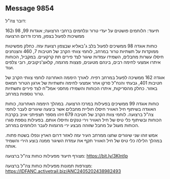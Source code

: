 ## Message 9854

דובר צה"ל:

תיעוד: הלוחמים פושטים על יעדי טרור ונלחמים ברחבי הרצועה; אוגדות 99, 98 ו162 ממשיכות לפעול בצפון, מרכז ודרום הרצועה

כוחות אוגדה 98 ממשיכים לפעול בלב ג׳באליא שבצפון רצועת עזה. 
כחלק מפשיטות ממוקדות על תשתיות טרור במרחב, לוחמי צוותי הקרב של חטיבות 7, 460 והצנחנים חיסלו עשרות מחבלים, השמידו עמדות שיגור לצד פירים תת קרקעיים. במקביל, הכוחות איתרו אמצעי לחימה רבים, בינהם מטענים, פצצות מרגמה, קלאצ'ניקובים, רובי צלפים ועוד.  

אוגדה 162 ממשיכה לפעול במרחב רפיח. לאורך היממה האחרונה לוחמי צוותי הקרב של חטיבות 401, גבעתי והנח"ל סרקו אחר אמצעי לחימה ותשתיות של ארגון הטרור חמאס באזור. כחלק מהסריקות, איתרו הכוחות והשמידו מחסני אמל"ח לצד פירים ותשתיות טרור נוספות במרחב.

כוחות אוגדה 99 ממשיכים בפעילות במרכז הרצועה. במהלך היממה האחרונה, כוחות האוגדה בשיתוף חיל האוויר חיסלו חוליית מחבלים אשר ביצעה שיגורים לעבר לוחמי צה"ל ברצועה. לוחמי צוות הקרב של חטיבה 679 זיהו מספר תצפיתני אויב בקרבת הכוחות ובשיתוף כלי טיס של חיל האוויר וירי טנקים וחיסלו אותם. 
בפעילות נוספת סגרו הכוחות מעגל על מחבל שזוהה מבצע ירי מרגמות לעבר הלוחמים במרחב.

אמש זוהו שני שיגורים שחצו ממרחב העיר עזה לאזור דרום הארץ ונפלו בשטח פתוח. במהלך הלילה כלי טיס של חיל האוויר תקף את עמדת השיגור ממנה בוצע הירי והשמיד אותה.

מצורף תיעוד מפעילות כוחות צה"ל ברצועה: https://bit.ly/3KlntIp

מצורפות תמונות מפעילות כוחות צה"ל ברצועה: https://IDFANC.activetrail.biz/ANC2405202438982493

